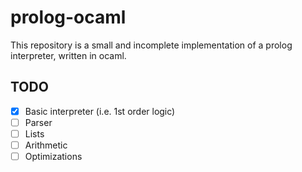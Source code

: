 # prolog-ocaml

This repository is a small and incomplete implementation of a prolog interpreter, written in ocaml.

## TODO
- [x] Basic interpreter (i.e. 1st order logic)
- [ ] Parser
- [ ] Lists
- [ ] Arithmetic
- [ ] Optimizations
